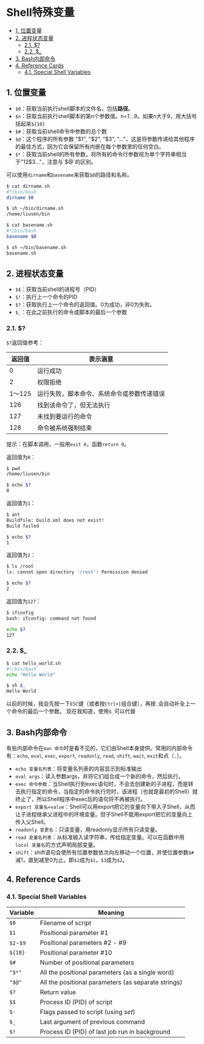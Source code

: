 # Shell特殊变量

<!-- TOC -->

- [1. 位置变量](#1-%e4%bd%8d%e7%bd%ae%e5%8f%98%e9%87%8f)
- [2. 进程状态变量](#2-%e8%bf%9b%e7%a8%8b%e7%8a%b6%e6%80%81%e5%8f%98%e9%87%8f)
  - [2.1. $?](#21)
  - [2.2. $_](#22)
- [3. Bash内部命令](#3-bash%e5%86%85%e9%83%a8%e5%91%bd%e4%bb%a4)
- [4. Reference Cards](#4-reference-cards)
  - [4.1. Special Shell Variables](#41-special-shell-variables)

<!-- /TOC -->

## 1. 位置变量

- `$0`：获取当前执行shell脚本的文件名，包括**路径**。
- `$n`：获取当前执行shell脚本的第n个参数值。n=1...9。如果n大于9，用大括号括起来`${10}`
- `$#`：获取当前shell命令中参数的总个数
- `$@`：这个程序的所有参数 "$1", "$2", "$3", "..."，这是将参数传递给其他程序的最佳方式，因为它会保留所有内嵌在每个参数里的任何空白。
- `$*`：获取当前shell的所有参数，将所有的命令行参数视为单个字符串相当于"$1$2$3..."，注意与`$@`的区别。

可以使用`dirname`和`basename`来获取`$0`的路径和名称。

```bash
$ cat dirname.sh
#!/bin/bash
dirname $0

$ sh ~/bin/dirname.sh
/home/liusen/bin

$ cat basename.sh
#!/bin/bash
basename $0

$ sh ~/bin/basename.sh
basename.sh
```

## 2. 进程状态变量

- `$$`：获取当前shell的进程号（PID）
- `$!`：执行上一个命令的PID
- `$?`：获取执行上一个命令的返回值。0为成功，非0为失败。
- `$_`：在此之前执行的命令或脚本的最后一个参数

### 2.1. $?

`$?`返回值参考：

| 返回值 | 表示涵意                                   |
| ------ | ------------------------------------------ |
| 0      | 运行成功                                   |
| 2      | 权限拒绝                                   |
| 1～125 | 运行失败，脚本命令、系统命令或参数传递错误 |
| 126    | 找到该命令了，但无法执行                   |
| 127    | 未找到要运行的命令                         |
| 128    | 命令被系统强制结束                         |

提示：在脚本调用，一般用`exit 0`，函数`return 0`。

返回值为`0`：

```bash
$ pwd
/home/liusen/bin

$ echo $?
0
```

返回值为`1`：

```bash
$ ant
Buildfile: build.xml does not exist!
Build failed

$ echo $?
1
```

返回值为`2`：

```bash
$ ls /root
ls: cannot open directory '/root': Permission denied

$ echo $?
2
```

返回值为`127`：

```bash
$ ifconfig
bash: ifconfig: command not found

echo $?
127
```

### 2.2. $_

```bash
$ cat hello_world.sh
#!/bin/bash
echo "Hello World"

$ sh $_
Hello World
```

以前的时候，我会先按一下`ESC`键（或者按`Ctrl+[`组合键），再按`.`会自动补全上一个命令的最后一个参数。
现在我知道，使用`$_`可以代替

## 3. Bash内部命令

有些内部命令在`man 命令`时是看不见的，它们由Shell本身提供。常用的内部命令有：`echo`, `eval`, `exec`, `export`, `readonly`, `read`, `shift`, `wait`, `exit`和点（`.`）。

- `echo 变量名列表`：将变量名列表的内容显示到标准输出
- `eval args`：读入参数args，并将它们组合成一个新的命令，然后执行。
- `exec 命令参数`：当Shell执行到exec语句时，不会去创建新的子进程，而是转去执行指定的命令，当指定的命令执行完时，该进程（也就是最初的Shell）就终止了，所以Shell程序中exec后的语句将不再被执行。
- `export 变量名=value`：Shell可以用export把它的变量向下带入子Shell，从而让子进程继承父进程中的环境变量。但子Shell不能用export把它的变量向上传入父Shell。
- `readonly 变更名`：只读变量，用readonly显示所有只读变量。
- `read 变量名列表`：从标准输入读字符串，传给指定变量。可以在函数中用`local 变量名`的方式声明局部变量。
- `shift`：shift语句会使所有位置参数依次向左移动一个位置，并使位置参数`$#`减1，直到减至0为止。即`$2`成为`$1`，`$3`成为`$2`。

## 4. Reference Cards

### 4.1. Special Shell Variables

| Variable  | Meaning                                             |
| --------- | --------------------------------------------------- |
| `$0`      | Filename of script                                  |
| `$1`      | Positional parameter #1                             |
| `$2`-`$9` | Positional parameters #2 - #9                       |
| `${10}`   | Positional parameter #10                            |
| `$#`      | Number of positional parameters                     |
| `"$*"`    | All the positional parameters (as a single word)    |
| `"$@"`    | All the positional parameters (as separate strings) |
| `$?`      | Return value                                        |
| `$$`      | Process ID (PID) of script                          |
| `$-`      | Flags passed to script (using *set*)                |
| `$_`      | Last argument of previous command                   |
| `$!`      | Process ID (PID) of last job run in background      |



